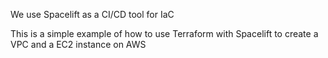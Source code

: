 We use Spacelift as a CI/CD tool for IaC

This is a simple example of how to use Terraform with Spacelift to create a VPC and a EC2 instance on AWS

